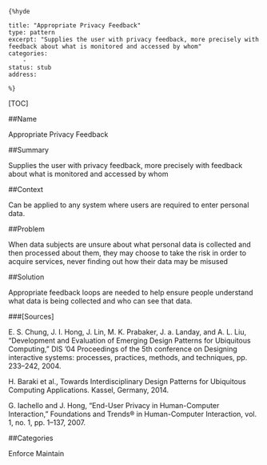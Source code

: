    {%hyde

    title: "Appropriate Privacy Feedback"
    type: pattern
    excerpt: "Supplies the user with privacy feedback, more precisely with feedback about what is monitored and accessed by whom"
    categories:
        - 
    status: stub
    address:

    %}

[TOC]


##Name
<!--Primary name the pattern is known by.-->

Appropriate Privacy Feedback

<!--###[Also Known As]-->
<!-- All other names the pattern is known by.-->



##Summary
<!-- One short paragraph summarising the pattern.-->

Supplies the user with privacy feedback, more precisely with feedback about what is monitored and accessed by whom

##Context
<!-- The situations in which the pattern may apply.-->

Can be applied to any system where users are required to enter personal data.

##Problem
<!-- The problem a pattern addresses, including a list of forces describing why a problem might be difficult to solve.-->

When data subjects are unsure about what personal data is collected and then processed about them, they may choose to take the risk in order to acquire services, never finding out how their data may be misused

##Solution
<!-- A concise description of how the pattern addresses the problem.-->

Appropriate feedback loops are needed to help ensure people understand what data is being collected and who can see that data.

<!--###[Structure]-->
<!--A detailed specification of the structural aspects of the pattern. A class diagram if applicable.-->



<!--###[Implementation]-->
<!--Guidelines for implementing the pattern; code fragments; suggested PETS; policy fragments.-->



<!--##Consequences-->
<!--The advantages (benefits) and disadvantages (liabilities) of applying the pattern.-->



<!--###[Constraints]-->
<!-- limitations as a consequence of applying the pattern.-->



<!--##Examples-->
<!--Motivational example to see how the pattern is applied.-->



<!--###[Known Uses]-->
<!-- Pointers to various applications of the pattern.-->



<!--##See Also-->
<!-- Any pointers to relevant information, not contained in the subfields below.-->



<!--###[Related Patterns]-->
<!-- Supporting and conflicting patterns-->



###[Sources]
<!-- References to the original source of the pattern.-->

E. S. Chung, J. I. Hong, J. Lin, M. K. Prabaker, J. a. Landay, and A. L. Liu, “Development and Evaluation of Emerging Design Patterns for Ubiquitous Computing,” DIS ’04 Proceedings of the 5th conference on Designing interactive systems: processes, practices, methods, and techniques, pp. 233–242, 2004.

H. Baraki et al., Towards Interdisciplinary Design Patterns for Ubiquitous Computing Applications. Kassel, Germany, 2014.

G. Iachello and J. Hong, “End-User Privacy in Human-Computer Interaction,” Foundations and Trends® in Human-Computer Interaction, vol. 1, no. 1, pp. 1–137, 2007.

<!--##General Comments-->
<!-- Separate discussion on the pattern.-->



##Categories
<!-- Placeholder for future agreed upon categories as per collaboration's evaluation.-->
Enforce
Maintain

<!--##Tags-->
<!-- User definable descriptors for additional correlation.-->




